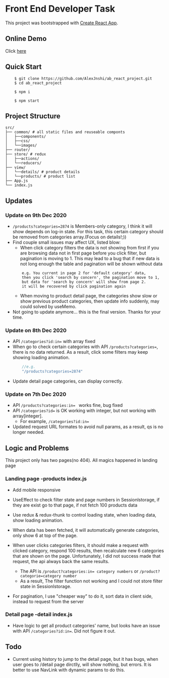 # Front End Developer Task 

This project was bootstrapped with [Create React App](https://github.com/facebook/create-react-app).

## Online Demo
Click [here](https://alexjnshi.github.io/ab_react_project/#/)

## Quick Start
```
    $ git clone https://github.com/AlexJnshi/ab_react_project.git
    $ cd ab_react_project

    $ npm i

    $ npm start
```

## Project Structure

```
src/
├── common/ # all static files and reuseable componts
│   ├──components/
│   ├──css/
│   └──images/
├── router/ 
├── store/ # redux
│   ├──actions/
│   └──reducers/
├── view/ 
│   └──details/ # product details
│   └──products/ # product list 
├── App.js
└── index.js
```

## Updates

### Update on 9th Dec 2020
- `/products?categories=2874` is Members-only category, I think it will show depends on log-in state. For this task, this certain category should be removed from categories array.(Focus on details!;))
- Find couple small issues may affect UX, listed blow:
    - When click category filters the data is not showing from first if you are browsing data not in first page before you click filter, but pagination is moving to 1. This may lead to a bug that if new data is not long enough the table and pagination will be shown without data
    ```
        e.g. You current in page 2 for 'default category' data, 
        then you click 'search by concern', the pagination move to 1, 
        but data for 'search by concern' will show from page 2.
        it will be recovered by click pagination again
    ```
    - When moving to product detail page, the categories show slow or show previous product categories, then update info suddenly, may could solved by useMemo.
- Not going to update anymore... this is the final version. Thanks for your time.

### Update on 8th Dec 2020
- API `/categories?id:in=` with array fixed
- When go to check certain categories with API `/products?categories=`, there is no data returned. As a result, click some filters may keep showing loading animation.
    ```jsx
        //e.g. 
        "/products?categories=2874"
    ```
- Update detail page categories, can display correctly.


### Update on 7th Dec 2020
- API `/products?categories:in= ` works fine, bug fixed
- API `/categories?id=` is OK working with integer, but not working with array[integer]. 
    - For example, `/categories?id:in=`
- Updated request URL formates to avoid null params, as a result, qs is no longer needed.


## Logic and Problems
This project only has two pages(no 404). All magics happened in landing page

### Landing page -products index.js
- Add mobile responsive
- UseEffect to check filter state and page numbers in Sessionlstorage, if they are exist go to that page, if not fetch 100 products data

- Use redux & redux-thunk to control loading state, when loading data, show loading animation.

- When data has been fetched, it will automatically generate categories, only show 6 at top of the page.

- When user clicks categories filters, it should make a request with clicked category, respond 100 results, then recalculate new 6 categories that are shown on the page.
Unfortunately, I did not success made that request, the api always back the same results.
    -  The API is `/product?categories:in= category numbers` or `/product?categorie=category number` 
    - As a result, The filter function not working and I could not store filter state in Sessionlstorage.

- For pagination, I use "cheaper way" to do it, sort data in client side, instead to request from the server


### Detail page -detail index.js
- Have logic to get all product categories' name, but looks have an issue with API `/categories?id:in=`. Did not figure it out.

## Todo
- Current using history to jump to the detail page, but it has bugs, when user goes to /detail page dirctlly, will show nothing, but errors. It is better to use NavLink with dynamic params to do this.